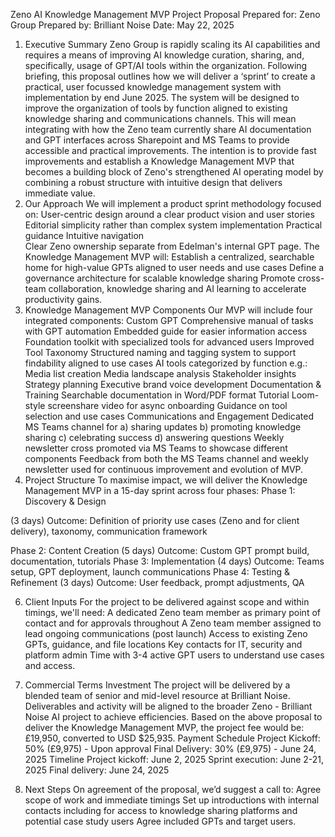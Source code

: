 Zeno AI Knowledge Management MVP
Project Proposal
Prepared for: Zeno Group 
Prepared by: Brilliant Noise 
Date: May 22, 2025

1. Executive Summary
Zeno Group is rapidly scaling its AI capabilities and requires a means of improving AI knowledge curation, sharing, and, specifically, usage of GPT/AI tools within the organization. Following briefing, this proposal outlines how we will deliver a ‘sprint’ to create a practical, user focussed knowledge management system with implementation by end June 2025.
The system will be designed to improve the organization of tools by function aligned to existing knowledge sharing and communications channels. This will mean integrating with how the Zeno team currently share AI documentation and GPT interfaces across Sharepoint and MS Teams to provide accessible and practical improvements. The intention is to provide fast improvements and establish a Knowledge Management MVP that becomes a building block of Zeno's strengthened AI operating model by combining a robust structure with intuitive design that delivers immediate value. 
2. Our Approach
We will implement a product sprint methodology focused on:
User-centric design around a clear product vision and user stories
Editorial simplicity rather than complex system implementation
Practical guidance 
Intuitive navigation  
Clear Zeno ownership separate from Edelman's internal GPT page.
The Knowledge Management MVP will:
Establish a centralized, searchable home for high-value GPTs aligned to user needs and use cases
Define a governance architecture for scalable knowledge sharing
Promote cross-team collaboration, knowledge sharing and AI learning to accelerate productivity gains. 
3. Knowledge Management MVP Components
Our MVP will include four integrated components:
Custom GPT
Comprehensive manual of tasks with GPT automation
Embedded guide for easier information access
Foundation toolkit  with specialized tools for advanced users
Improved Tool Taxonomy
Structured naming and tagging system to support findability aligned to use cases
AI tools categorized by function e.g.:
Media list creation
Media landscape analysis
Stakeholder insights 
Strategy planning
Executive brand voice development
Documentation & Training
Searchable documentation in Word/PDF format
Tutorial Loom-style screenshare video for async onboarding
Guidance on tool selection and use cases
Communications and Engagement 
Dedicated MS Teams channel for a) sharing updates b) promoting knowledge sharing c) celebrating success d) answering questions 
Weekly newsletter cross promoted via MS Teams to showcase different components
Feedback from both the MS Teams channel and weekly newsletter used for continuous improvement and evolution of MVP.
4. Project Structure
To maximise impact, we will deliver the Knowledge Management MVP in a 15-day sprint across four phases:
Phase 1: Discovery & Design 

(3 days) 
Outcome: Definition of priority use cases (Zeno and for client delivery), taxonomy, communication framework


Phase 2: Content Creation 
(5 days)
Outcome: Custom GPT prompt build, documentation, tutorials
Phase 3: Implementation 
(4 days)
Outcome: Teams setup, GPT deployment, launch communications
Phase 4: Testing & Refinement 
(3 days)
Outcome: User feedback, prompt adjustments, QA

6. Client Inputs
For the project to be delivered against scope and within timings, we'll need:
A dedicated Zeno team member as primary point of contact and for approvals throughout 
A Zeno team member assigned to lead ongoing communications (post launch)
Access to existing Zeno GPTs, guidance, and file locations
Key contacts for IT, security and platform admin
Time with 3-4 active GPT users to understand use cases and access. 


7. Commercial Terms
Investment
The project will be delivered by a blended team of senior and mid-level resource at Brilliant Noise. Deliverables and activity will be aligned to the broader Zeno - Brilliant Noise AI project to achieve efficiencies. 
Based on the above proposal to deliver the Knowledge Management MVP, the project fee would be: £19,950, converted to USD $25,935. 
Payment Schedule 
Project Kickoff: 50% (£9,975) - Upon approval 
Final Delivery: 30% (£9,975) - June 24, 2025
Timeline
Project kickoff: June 2, 2025
Sprint execution: June 2-21, 2025
Final delivery: June 24, 2025
8. Next Steps
On agreement of the proposal, we’d suggest a call to:
Agree scope of work and immediate timings
Set up introductions with internal contacts including for access to knowledge sharing platforms and potential case study users 
Agree included GPTs and target users.

